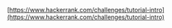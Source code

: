 [https://www.hackerrank.com/challenges/tutorial-intro](https://www.hackerrank.com/challenges/tutorial-intro)
